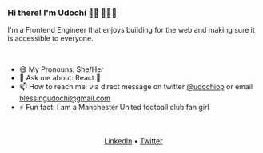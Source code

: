  <h3 align="left">Hi there! I'm Udochi 👋🏽 👩🏽‍💻 </h3>
  <p align="left">I'm a Frontend Engineer that enjoys building for the web and making sure it is accessible to everyone.</p>

<br />

- 😄 My Pronouns: She/Her   
- 💬 Ask me about: React 🥰 
- 📫 How to reach me: via direct message on twitter [@udochiop](https://www.linkedin.com/in/udochi-oparaocha-16a01388/) or email blessingudochi@gmail.com
- ⚡ Fun fact: I am a Manchester United football club fan girl

<br />

 <p align="center">
   <a href="https://www.linkedin.com/in/udochi-oparaocha-16a01388/">LinkedIn</a> •
   <a href="https://twitter.com/udochiop">Twitter</a>
 </p>

